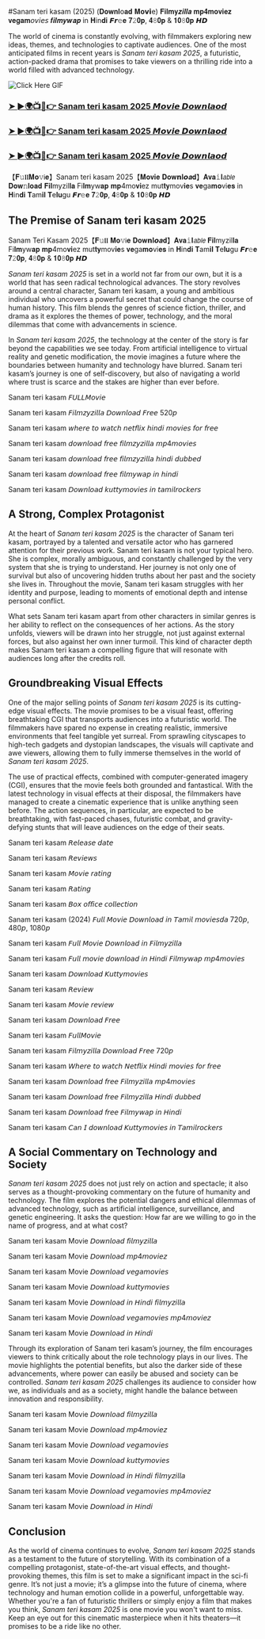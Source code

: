 #Sanam teri kasam (2025) (𝐃𝐨𝐰𝐧𝐥օ𝐚𝐝 𝐌𝐨𝘃𝗶e) 𝐅𝐢𝐥𝐦𝐲𝒛𝒊𝒍𝒍𝒂 𝐦𝐩𝟒𝐦𝐨𝐯𝐢𝐞𝐳 𝐯𝐞𝐠𝐚𝐦𝘰𝘷𝘪𝘦𝘴 𝒇𝒊𝒍𝒎𝒚𝒘𝒂𝒑 in 𝐇in𝐝𝐢 𝙁𝙧𝚎𝐞 𝟕𝟸𝟎𝐩, 𝟒𝟾𝟎𝐩 & 𝟏𝟎𝟾𝟎𝐩 𝙃𝘿

The world of cinema is constantly evolving, with filmmakers exploring new ideas, themes, and technologies to captivate audiences. One of the most anticipated films in recent years is *Sanam teri kasam 2025*, a futuristic, action-packed drama that promises to take viewers on a thrilling ride into a world filled with advanced technology.

![Click Here GIF](https://media.tenor.com/qWWK-O83J5YAAAAi/click-here.gif)
<h3><a href="https://movieslink.short.gy/Sanam-teri-kasam-Movie-Full-HD">➤ ►🌍📺📱👉 Sanam teri kasam 2025 𝙈𝙤𝙫𝙞𝙚 𝘿𝙤𝙬𝙣𝙡𝙖𝙤𝙙</a></h3>

<h3><a href="https://movieslink.short.gy/Sanam teri kasam-Movie-Full-HD">➤ ►🌍📺📱👉 Sanam teri kasam 2025 𝙈𝙤𝙫𝙞𝙚 𝘿𝙤𝙬𝙣𝙡𝙖𝙤𝙙</a></h3>

<h3><a href="https://movieslink.short.gy/Sanam teri kasam-Movie-Full-HD">➤ ►🌍📺📱👉 Sanam teri kasam 2025 𝙈𝙤𝙫𝙞𝙚 𝘿𝙤𝙬𝙣𝙡𝙖𝙤𝙙</a></h3>

【𝐅𝚞𝖑𝖑𝐌𝐨𝚟Ꭵ𝐞】Sanam teri kasam 2025【𝐌𝐨𝐯𝐢𝐞 𝐃𝐨𝐰𝗻𝐥𝙤𝒂𝐝】𝐀𝐯𝐚𝚒𝐥𝘢𝘣𝘭𝘦 𝐃𝐨𝐰𝚗𝐥𝐨𝐚𝐝 𝐅𝐢𝐥myzil𝐥𝐚 Fi𝐥𝐦yw𝐚𝐩 𝐦𝐩4mo𝐯𝐢ez mut𝐭𝐲mov𝐢𝐞s 𝐯𝐞ga𝐦𝐨vi𝐞𝐬 in 𝐇in𝐝𝐢 𝐓am𝐢𝐥 𝐓e𝐥𝐮gu 𝙁𝙧𝚎𝐞 𝟕𝟸𝟎𝐩, 𝟒𝟾𝟎𝐩 & 𝟏𝟎𝟾𝟎𝐩 𝙃𝘿

## The Premise of Sanam teri kasam 2025

Sanam Teri Kasam 2025【𝐅𝚞𝖑𝖑 𝐌𝐨𝚟Ꭵ𝐞 𝐃𝐨𝐰𝗻𝐥𝙤𝒂𝐝】𝐀𝐯𝐚𝚒𝐥𝘢𝘣𝘭𝘦 𝐅𝐢𝐥myzil𝐥𝐚 Fi𝐥𝐦yw𝐚𝐩 𝐦𝐩4mo𝐯𝐢ez mut𝐭𝐲mov𝐢𝐞s 𝐯𝐞ga𝐦𝐨vi𝐞𝐬 in 𝐇in𝐝𝐢 𝐓am𝐢𝐥 𝐓e𝐥𝐮gu 𝙁𝙧𝚎𝐞 𝟕𝟸𝟎𝐩, 𝟒𝟾𝟎𝐩 & 𝟏𝟎𝟾𝟎𝐩 𝙃𝘿

*Sanam teri kasam 2025* is set in a world not far from our own, but it is a world that has seen radical technological advances. The story revolves around a central character, Sanam teri kasam, a young and ambitious individual who uncovers a powerful secret that could change the course of human history. This film blends the genres of science fiction, thriller, and drama as it explores the themes of power, technology, and the moral dilemmas that come with advancements in science.

In *Sanam teri kasam 2025*, the technology at the center of the story is far beyond the capabilities we see today. From artificial intelligence to virtual reality and genetic modification, the movie imagines a future where the boundaries between humanity and technology have blurred. Sanam teri kasam’s journey is one of self-discovery, but also of navigating a world where trust is scarce and the stakes are higher than ever before.

Sanam teri kasam 𝘍𝘜𝘓𝘓𝘔𝘰𝘷𝘪𝘦

Sanam teri kasam 𝘍𝘪𝘭𝘮𝘻𝘺𝘻𝘪𝘭𝘭𝘢 𝘋𝘰𝘸𝘯𝘭𝘰𝘢𝘥 𝘍𝘳𝘦𝘦 520𝘱

Sanam teri kasam 𝘸𝘩𝘦𝘳𝘦 𝘵𝘰 𝘸𝘢𝘵𝘤𝘩 𝘯𝘦𝘵𝘧𝘭𝘪𝘹 𝘩𝘪𝘯𝘥𝘪 𝘮𝘰𝘷𝘪𝘦𝘴 𝘧𝘰𝘳 𝘧𝘳𝘦𝘦

Sanam teri kasam 𝘥𝘰𝘸𝘯𝘭𝘰𝘢𝘥 𝘧𝘳𝘦𝘦 𝘧𝘪𝘭𝘮𝘻𝘺𝘻𝘪𝘭𝘭𝘢 𝘮𝘱4𝘮𝘰𝘷𝘪𝘦𝘴

Sanam teri kasam 𝘥𝘰𝘸𝘯𝘭𝘰𝘢𝘥 𝘧𝘳𝘦𝘦 𝘧𝘪𝘭𝘮𝘻𝘺𝘻𝘪𝘭𝘭𝘢 𝘩𝘪𝘯𝘥𝘪 𝘥𝘶𝘣𝘣𝘦𝘥

Sanam teri kasam 𝘥𝘰𝘸𝘯𝘭𝘰𝘢𝘥 𝘧𝘳𝘦𝘦 𝘧𝘪𝘭𝘮𝘺𝘸𝘢𝘱 𝘪𝘯 𝘩𝘪𝘯𝘥𝘪

Sanam teri kasam 𝘋𝘰𝘸𝘯𝘭𝘰𝘢𝘥 𝘬𝘶𝘵𝘵𝘺𝘮𝘰𝘷𝘪𝘦𝘴 𝘪𝘯 𝘵𝘢𝘮𝘪𝘭𝘳𝘰𝘤𝘬𝘦𝘳𝘴

## A Strong, Complex Protagonist

At the heart of *Sanam teri kasam 2025* is the character of Sanam teri kasam, portrayed by a talented and versatile actor who has garnered attention for their previous work. Sanam teri kasam is not your typical hero. She is complex, morally ambiguous, and constantly challenged by the very system that she is trying to understand. Her journey is not only one of survival but also of uncovering hidden truths about her past and the society she lives in. Throughout the movie, Sanam teri kasam struggles with her identity and purpose, leading to moments of emotional depth and intense personal conflict.

What sets Sanam teri kasam apart from other characters in similar genres is her ability to reflect on the consequences of her actions. As the story unfolds, viewers will be drawn into her struggle, not just against external forces, but also against her own inner turmoil. This kind of character depth makes Sanam teri kasam a compelling figure that will resonate with audiences long after the credits roll.

## Groundbreaking Visual Effects

One of the major selling points of *Sanam teri kasam 2025* is its cutting-edge visual effects. The movie promises to be a visual feast, offering breathtaking CGI that transports audiences into a futuristic world. The filmmakers have spared no expense in creating realistic, immersive environments that feel tangible yet surreal. From sprawling cityscapes to high-tech gadgets and dystopian landscapes, the visuals will captivate and awe viewers, allowing them to fully immerse themselves in the world of *Sanam teri kasam 2025*.

The use of practical effects, combined with computer-generated imagery (CGI), ensures that the movie feels both grounded and fantastical. With the latest technology in visual effects at their disposal, the filmmakers have managed to create a cinematic experience that is unlike anything seen before. The action sequences, in particular, are expected to be breathtaking, with fast-paced chases, futuristic combat, and gravity-defying stunts that will leave audiences on the edge of their seats.

Sanam teri kasam 𝘙𝘦𝘭𝘦𝘢𝘴𝘦 𝘥𝘢𝘵𝘦

Sanam teri kasam 𝘙𝘦𝘷𝘪𝘦𝘸𝘴

Sanam teri kasam 𝘔𝘰𝘷𝘪𝘦 𝘳𝘢𝘵𝘪𝘯𝘨

Sanam teri kasam 𝘙𝘢𝘵𝘪𝘯𝘨

Sanam teri kasam 𝘉𝘰𝘹 𝘰𝘧𝘧𝘪𝘤𝘦 𝘤𝘰𝘭𝘭𝘦𝘤𝘵𝘪𝘰𝘯

Sanam teri kasam (2024) 𝘍𝘶𝘭𝘭 𝘔𝘰𝘷𝘪𝘦 𝘋𝘰𝘸𝘯𝘭𝘰𝘢𝘥 𝘪𝘯 𝘛𝘢𝘮𝘪𝘭 𝘮𝘰𝘷𝘪𝘦𝘴𝘥𝘢 720𝘱, 480𝘱, 1080𝘱

Sanam teri kasam 𝘍𝘶𝘭𝘭 𝘔𝘰𝘷𝘪𝘦 𝘋𝘰𝘸𝘯𝘭𝘰𝘢𝘥 𝘪𝘯 𝘍𝘪𝘭𝘮𝘺𝘻𝘪𝘭𝘭𝘢

Sanam teri kasam 𝘍𝘶𝘭𝘭 𝘮𝘰𝘷𝘪𝘦 𝘥𝘰𝘸𝘯𝘭𝘰𝘢𝘥 𝘪𝘯 𝘏𝘪𝘯𝘥𝘪 𝘍𝘪𝘭𝘮𝘺𝘸𝘢𝘱 𝘮𝘱4𝘮𝘰𝘷𝘪𝘦𝘴

Sanam teri kasam 𝘋𝘰𝘸𝘯𝘭𝘰𝘢𝘥 𝘒𝘶𝘵𝘵𝘺𝘮𝘰𝘷𝘪𝘦𝘴

Sanam teri kasam 𝘙𝘦𝘷𝘪𝘦𝘸

Sanam teri kasam 𝘔𝘰𝘷𝘪𝘦 𝘳𝘦𝘷𝘪𝘦𝘸

Sanam teri kasam 𝘋𝘰𝘸𝘯𝘭𝘰𝘢𝘥 𝘍𝘳𝘦𝘦

Sanam teri kasam 𝘍𝘶𝘭𝘭𝘔𝘰𝘷𝘪𝘦

Sanam teri kasam 𝘍𝘪𝘭𝘮𝘺𝘻𝘪𝘭𝘭𝘢 𝘋𝘰𝘸𝘯𝘭𝘰𝘢𝘥 𝘍𝘳𝘦𝘦 720𝘱

Sanam teri kasam 𝘞𝘩𝘦𝘳𝘦 𝘵𝘰 𝘸𝘢𝘵𝘤𝘩 𝘕𝘦𝘵𝘧𝘭𝘪𝘹 𝘏𝘪𝘯𝘥𝘪 𝘮𝘰𝘷𝘪𝘦𝘴 𝘧𝘰𝘳 𝘧𝘳𝘦𝘦

Sanam teri kasam 𝘋𝘰𝘸𝘯𝘭𝘰𝘢𝘥 𝘧𝘳𝘦𝘦 𝘍𝘪𝘭𝘮𝘺𝘻𝘪𝘭𝘭𝘢 𝘮𝘱4𝘮𝘰𝘷𝘪𝘦𝘴

Sanam teri kasam 𝘋𝘰𝘸𝘯𝘭𝘰𝘢𝘥 𝘧𝘳𝘦𝘦 𝘍𝘪𝘭𝘮𝘺𝘻𝘪𝘭𝘭𝘢 𝘏𝘪𝘯𝘥𝘪 𝘥𝘶𝘣𝘣𝘦𝘥

Sanam teri kasam 𝘋𝘰𝘸𝘯𝘭𝘰𝘢𝘥 𝘧𝘳𝘦𝘦 𝘍𝘪𝘭𝘮𝘺𝘸𝘢𝘱 𝘪𝘯 𝘏𝘪𝘯𝘥𝘪

Sanam teri kasam 𝘊𝘢𝘯 𝘐 𝘥𝘰𝘸𝘯𝘭𝘰𝘢𝘥 𝘒𝘶𝘵𝘵𝘺𝘮𝘰𝘷𝘪𝘦𝘴 𝘪𝘯 𝘛𝘢𝘮𝘪𝘭𝘳𝘰𝘤𝘬𝘦𝘳𝘴


## A Social Commentary on Technology and Society

*Sanam teri kasam 2025* does not just rely on action and spectacle; it also serves as a thought-provoking commentary on the future of humanity and technology. The film explores the potential dangers and ethical dilemmas of advanced technology, such as artificial intelligence, surveillance, and genetic engineering. It asks the question: How far are we willing to go in the name of progress, and at what cost?

Sanam teri kasam Movie 𝘋𝘰𝘸𝘯𝘭𝘰𝘢𝘥 𝘧𝘪𝘭𝘮𝘺𝘻𝘪𝘭𝘭𝘢

Sanam teri kasam Movie 𝘋𝘰𝘸𝘯𝘭𝘰𝘢𝘥 𝘮𝘱4𝘮𝘰𝘷𝘪𝘦𝘻

Sanam teri kasam Movie 𝘋𝘰𝘸𝘯𝘭𝘰𝘢𝘥 𝘷𝘦𝘨𝘢𝘮𝘰𝘷𝘪𝘦𝘴

Sanam teri kasam Movie 𝘋𝘰𝘸𝘯𝘭𝘰𝘢𝘥 𝘬𝘶𝘵𝘵𝘺𝘮𝘰𝘷𝘪𝘦𝘴

Sanam teri kasam Movie 𝘋𝘰𝘸𝘯𝘭𝘰𝘢𝘥 𝘪𝘯 𝘏𝘪𝘯𝘥𝘪 𝘧𝘪𝘭𝘮𝘺𝘻𝘪𝘭𝘭𝘢

Sanam teri kasam Movie 𝘋𝘰𝘸𝘯𝘭𝘰𝘢𝘥 𝘷𝘦𝘨𝘢𝘮𝘰𝘷𝘪𝘦𝘴 𝘮𝘱4𝘮𝘰𝘷𝘪𝘦𝘻

Sanam teri kasam Movie 𝘋𝘰𝘸𝘯𝘭𝘰𝘢𝘥 𝘪𝘯 𝘏𝘪𝘯𝘥𝘪


Through its exploration of Sanam teri kasam’s journey, the film encourages viewers to think critically about the role technology plays in our lives. The movie highlights the potential benefits, but also the darker side of these advancements, where power can easily be abused and society can be controlled. *Sanam teri kasam 2025* challenges its audience to consider how we, as individuals and as a society, might handle the balance between innovation and responsibility.

Sanam teri kasam Movie 𝘋𝘰𝘸𝘯𝘭𝘰𝘢𝘥 𝘧𝘪𝘭𝘮𝘺𝘻𝘪𝘭𝘭𝘢 

Sanam teri kasam Movie 𝘋𝘰𝘸𝘯𝘭𝘰𝘢𝘥 𝘮𝘱4𝘮𝘰𝘷𝘪𝘦𝘻

Sanam teri kasam Movie 𝘋𝘰𝘸𝘯𝘭𝘰𝘢𝘥 𝘷𝘦𝘨𝘢𝘮𝘰𝘷𝘪𝘦𝘴 

Sanam teri kasam Movie 𝘋𝘰𝘸𝘯𝘭𝘰𝘢𝘥 𝘬𝘶𝘵𝘵𝘺𝘮𝘰𝘷𝘪𝘦𝘴

Sanam teri kasam Movie 𝘋𝘰𝘸𝘯𝘭𝘰𝘢𝘥 𝘪𝘯 𝘏𝘪𝘯𝘥𝘪 𝘧𝘪𝘭𝘮𝘺𝘻𝘪𝘭𝘭𝘢

Sanam teri kasam Movie 𝘋𝘰𝘸𝘯𝘭𝘰𝘢𝘥 𝘷𝘦𝘨𝘢𝘮𝘰𝘷𝘪𝘦𝘴 𝘮𝘱4𝘮𝘰𝘷𝘪𝘦𝘻

Sanam teri kasam Movie 𝘋𝘰𝘸𝘯𝘭𝘰𝘢𝘥 𝘪𝘯 𝘏𝘪𝘯𝘥𝘪

## Conclusion

As the world of cinema continues to evolve, *Sanam teri kasam 2025* stands as a testament to the future of storytelling. With its combination of a compelling protagonist, state-of-the-art visual effects, and thought-provoking themes, this film is set to make a significant impact in the sci-fi genre. It’s not just a movie; it’s a glimpse into the future of cinema, where technology and human emotion collide in a powerful, unforgettable way. Whether you're a fan of futuristic thrillers or simply enjoy a film that makes you think, *Sanam teri kasam 2025* is one movie you won't want to miss. Keep an eye out for this cinematic masterpiece when it hits theaters—it promises to be a ride like no other.


